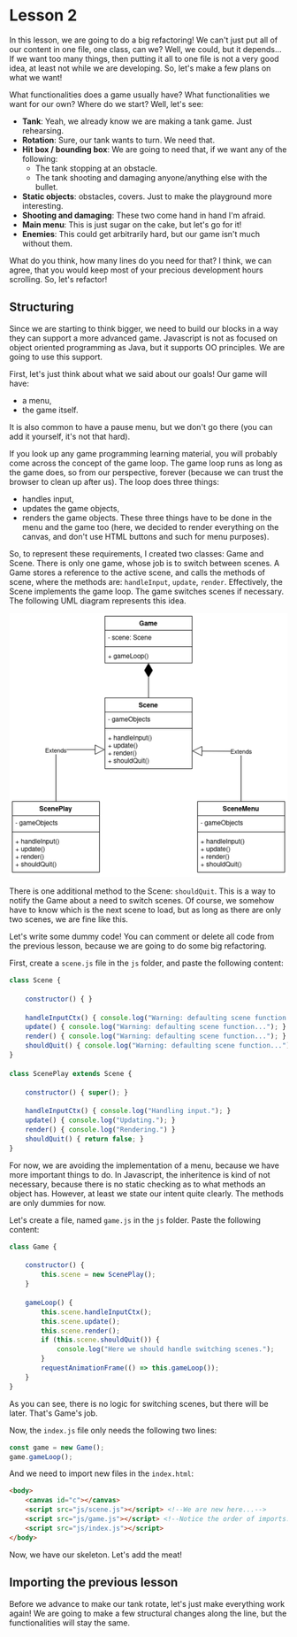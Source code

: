 # Lesson 2
In this lesson, we are going to do a big refactoring! We can't just put all of our content in one file,
one class, can we? Well, we could, but it depends... If we want too many things, then putting it all
to one file is not a very good idea, at least not while we are developing. So, let's make a few plans
on what we want!

What functionalities does a game usually have? What functionalities we want for our own? Where do we start?
Well, let's see:
- **Tank**: Yeah, we already know we are making a tank game. Just rehearsing.
- **Rotation**: Sure, our tank wants to turn. We need that.
- **Hit box / bounding box**: We are going to need that, if we want any of the following:
  - The tank stopping at an obstacle.
  - The tank shooting and damaging anyone/anything else with the bullet.
- **Static objects**: obstacles, covers. Just to make the playground more interesting.
- **Shooting and damaging**: These two come hand in hand I'm afraid.
- **Main menu**: This is just sugar on the cake, but let's go for it!
- **Enemies**: This could get arbitrarily hard, but our game isn't much without them. 

What do you think, how many lines do you need for that? I think, we can agree, that you would keep most of your precious development hours scrolling. So, let's refactor!

## Structuring

Since we are starting to think bigger, we need to build our blocks in a way they can support a more advanced game. Javascript is not as focused on object oriented programming as Java, but it supports OO principles. We are going to use this support.

First, let's just think about what we said about our goals! Our game will have:
- a menu,
- the game itself.

It is also common to have a pause menu, but we don't go there (you can add it yourself, it's not that hard). 

If you look up any game programming learning material, you will probably come across the concept of the
game loop. The game loop runs as long as the game does, so from our perspective, forever (because we can
trust the browser to clean up after us). The loop does three things:
- handles input,
- updates the game objects,
- renders the game objects.
These three things have to be done in the menu and the game too (here, we decided to render everything
on the canvas, and don't use HTML buttons and such for menu purposes).

So, to represent these requirements, I created two classes: Game and Scene. There is only one game, whose
job is to switch between scenes. A Game stores a reference to the active scene, and calls the methods
of scene, where the methods are: `handleInput`, `update`, `render`. Effectively, the Scene implements the
game loop. The game switches scenes if necessary. The following UML diagram represents this idea.

![UML](img/Game_and_scene.drawio.png)

There is one additional method to the Scene: `shouldQuit`. This is a way to notify the Game about a need
to switch scenes. Of course, we somehow have to know which is the next scene to load, but as long as
there are only two scenes, we are fine like this.

Let's write some dummy code! You can comment or delete all code from the previous lesson, because we
are going to do some big refactoring.

First, create a `scene.js` file in the `js` folder, and paste the following content:

```javascript
class Scene {

    constructor() { }

    handleInputCtx() { console.log("Warning: defaulting scene function..."); }
    update() { console.log("Warning: defaulting scene function..."); }
    render() { console.log("Warning: defaulting scene function..."); }
    shouldQuit() { console.log("Warning: defaulting scene function..."); }
}

class ScenePlay extends Scene {

    constructor() { super(); }

    handleInputCtx() { console.log("Handling input."); }
    update() { console.log("Updating."); }
    render() { console.log("Rendering.") }
    shouldQuit() { return false; }
}
```

For now, we are avoiding the implementation of a menu, because we have more important things to do.
In Javascript, the inheritence is kind of not necessary, because there is no static checking as to what
methods an object has. However, at least we state our intent quite clearly. The methods are only dummies
for now.

Let's create a file, named `game.js` in the `js` folder. Paste the following content:

```javascript
class Game {

    constructor() {
        this.scene = new ScenePlay();
    }

    gameLoop() {
        this.scene.handleInputCtx();
        this.scene.update();
        this.scene.render();
        if (this.scene.shouldQuit()) {
            console.log("Here we should handle switching scenes.");
        }
        requestAnimationFrame(() => this.gameLoop());
    }
}
```

As you can see, there is no logic for switching scenes, but there will be later. That's Game's job.

Now, the `index.js` file only needs the following two lines:

```javascript
const game = new Game();
game.gameLoop();
```

And we need to import new files in the `index.html`:

```html
<body>
    <canvas id="c"></canvas>
    <script src="js/scene.js"></script> <!--We are new here...-->
    <script src="js/game.js"></script> <!--Notice the order of imports.-->
    <script src="js/index.js"></script>
</body>
```

Now, we have our skeleton. Let's add the meat!

## Importing the previous lesson
Before we advance to make our tank rotate, let's just make everything work again! We are going to make a few structural changes along the line, but the functionalities will stay the same.

